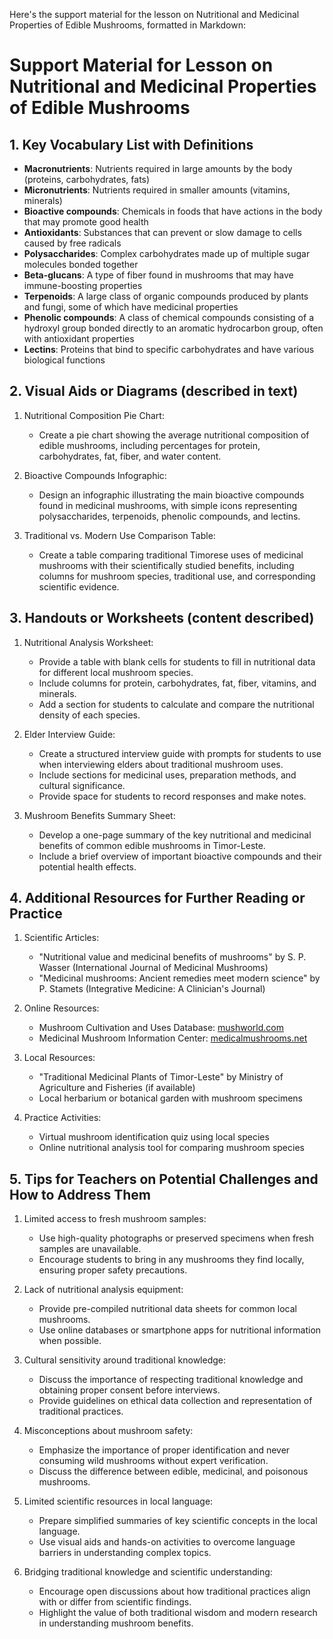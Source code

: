 Here's the support material for the lesson on Nutritional and Medicinal Properties of Edible Mushrooms, formatted in Markdown:

# Support Material for Lesson on Nutritional and Medicinal Properties of Edible Mushrooms

## 1. Key Vocabulary List with Definitions

- **Macronutrients**: Nutrients required in large amounts by the body (proteins, carbohydrates, fats)
- **Micronutrients**: Nutrients required in smaller amounts (vitamins, minerals)
- **Bioactive compounds**: Chemicals in foods that have actions in the body that may promote good health
- **Antioxidants**: Substances that can prevent or slow damage to cells caused by free radicals
- **Polysaccharides**: Complex carbohydrates made up of multiple sugar molecules bonded together
- **Beta-glucans**: A type of fiber found in mushrooms that may have immune-boosting properties
- **Terpenoids**: A large class of organic compounds produced by plants and fungi, some of which have medicinal properties
- **Phenolic compounds**: A class of chemical compounds consisting of a hydroxyl group bonded directly to an aromatic hydrocarbon group, often with antioxidant properties
- **Lectins**: Proteins that bind to specific carbohydrates and have various biological functions

## 2. Visual Aids or Diagrams (described in text)

1. Nutritional Composition Pie Chart:
   - Create a pie chart showing the average nutritional composition of edible mushrooms, including percentages for protein, carbohydrates, fat, fiber, and water content.

2. Bioactive Compounds Infographic:
   - Design an infographic illustrating the main bioactive compounds found in medicinal mushrooms, with simple icons representing polysaccharides, terpenoids, phenolic compounds, and lectins.

3. Traditional vs. Modern Use Comparison Table:
   - Create a table comparing traditional Timorese uses of medicinal mushrooms with their scientifically studied benefits, including columns for mushroom species, traditional use, and corresponding scientific evidence.

## 3. Handouts or Worksheets (content described)

1. Nutritional Analysis Worksheet:
   - Provide a table with blank cells for students to fill in nutritional data for different local mushroom species.
   - Include columns for protein, carbohydrates, fat, fiber, vitamins, and minerals.
   - Add a section for students to calculate and compare the nutritional density of each species.

2. Elder Interview Guide:
   - Create a structured interview guide with prompts for students to use when interviewing elders about traditional mushroom uses.
   - Include sections for medicinal uses, preparation methods, and cultural significance.
   - Provide space for students to record responses and make notes.

3. Mushroom Benefits Summary Sheet:
   - Develop a one-page summary of the key nutritional and medicinal benefits of common edible mushrooms in Timor-Leste.
   - Include a brief overview of important bioactive compounds and their potential health effects.

## 4. Additional Resources for Further Reading or Practice

1. Scientific Articles:
   - "Nutritional value and medicinal benefits of mushrooms" by S. P. Wasser (International Journal of Medicinal Mushrooms)
   - "Medicinal mushrooms: Ancient remedies meet modern science" by P. Stamets (Integrative Medicine: A Clinician's Journal)

2. Online Resources:
   - Mushroom Cultivation and Uses Database: [mushworld.com](http://www.mushworld.com)
   - Medicinal Mushroom Information Center: [medicalmushrooms.net](http://www.medicalmushrooms.net)

3. Local Resources:
   - "Traditional Medicinal Plants of Timor-Leste" by Ministry of Agriculture and Fisheries (if available)
   - Local herbarium or botanical garden with mushroom specimens

4. Practice Activities:
   - Virtual mushroom identification quiz using local species
   - Online nutritional analysis tool for comparing mushroom species

## 5. Tips for Teachers on Potential Challenges and How to Address Them

1. Limited access to fresh mushroom samples:
   - Use high-quality photographs or preserved specimens when fresh samples are unavailable.
   - Encourage students to bring in any mushrooms they find locally, ensuring proper safety precautions.

2. Lack of nutritional analysis equipment:
   - Provide pre-compiled nutritional data sheets for common local mushrooms.
   - Use online databases or smartphone apps for nutritional information when possible.

3. Cultural sensitivity around traditional knowledge:
   - Discuss the importance of respecting traditional knowledge and obtaining proper consent before interviews.
   - Provide guidelines on ethical data collection and representation of traditional practices.

4. Misconceptions about mushroom safety:
   - Emphasize the importance of proper identification and never consuming wild mushrooms without expert verification.
   - Discuss the difference between edible, medicinal, and poisonous mushrooms.

5. Limited scientific resources in local language:
   - Prepare simplified summaries of key scientific concepts in the local language.
   - Use visual aids and hands-on activities to overcome language barriers in understanding complex topics.

6. Bridging traditional knowledge and scientific understanding:
   - Encourage open discussions about how traditional practices align with or differ from scientific findings.
   - Highlight the value of both traditional wisdom and modern research in understanding mushroom benefits.